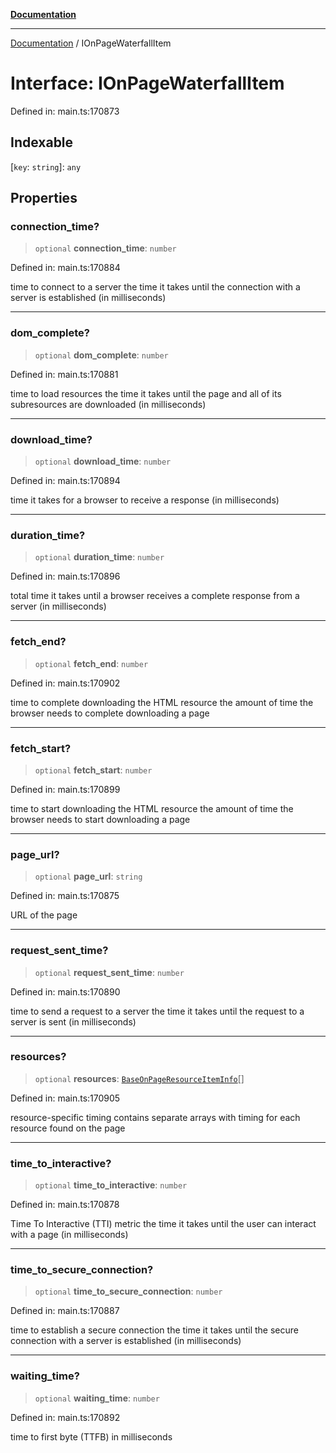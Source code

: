 [**Documentation**](../README.md)

***

[Documentation](../README.md) / IOnPageWaterfallItem

# Interface: IOnPageWaterfallItem

Defined in: main.ts:170873

## Indexable

\[`key`: `string`\]: `any`

## Properties

### connection\_time?

> `optional` **connection\_time**: `number`

Defined in: main.ts:170884

time to connect to a server
the time it takes until the connection with a server is established (in milliseconds)

***

### dom\_complete?

> `optional` **dom\_complete**: `number`

Defined in: main.ts:170881

time to load resources
the time it takes until the page and all of its subresources are downloaded (in milliseconds)

***

### download\_time?

> `optional` **download\_time**: `number`

Defined in: main.ts:170894

time it takes for a browser to receive a response (in milliseconds)

***

### duration\_time?

> `optional` **duration\_time**: `number`

Defined in: main.ts:170896

total time it takes until a browser receives a complete response from a server (in milliseconds)

***

### fetch\_end?

> `optional` **fetch\_end**: `number`

Defined in: main.ts:170902

time to complete downloading the HTML resource
the amount of time the browser needs to complete downloading a page

***

### fetch\_start?

> `optional` **fetch\_start**: `number`

Defined in: main.ts:170899

time to start downloading the HTML resource
the amount of time the browser needs to start downloading a page

***

### page\_url?

> `optional` **page\_url**: `string`

Defined in: main.ts:170875

URL of the page

***

### request\_sent\_time?

> `optional` **request\_sent\_time**: `number`

Defined in: main.ts:170890

time to send a request to a server
the time it takes until the request to a server is sent (in milliseconds)

***

### resources?

> `optional` **resources**: [`BaseOnPageResourceItemInfo`](../classes/BaseOnPageResourceItemInfo.md)[]

Defined in: main.ts:170905

resource-specific timing
contains separate arrays with timing for each resource found on the page

***

### time\_to\_interactive?

> `optional` **time\_to\_interactive**: `number`

Defined in: main.ts:170878

Time To Interactive (TTI) metric
the time it takes until the user can interact with a page (in milliseconds)

***

### time\_to\_secure\_connection?

> `optional` **time\_to\_secure\_connection**: `number`

Defined in: main.ts:170887

time to establish a secure connection
the time it takes until the secure connection with a server is established (in milliseconds)

***

### waiting\_time?

> `optional` **waiting\_time**: `number`

Defined in: main.ts:170892

time to first byte (TTFB) in milliseconds
